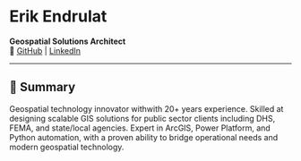 # Erik Endrulat

**Geospatial Solutions Architect**  
🧭 [GitHub](https://github.com/eendrulat) | [LinkedIn](https://www.linkedin.com/in/eendrulat/)

---

## 🧭 Summary

Geospatial technology innovator withwith 20+ years experience. Skilled at designing scalable GIS solutions for public sector clients including DHS, FEMA, and state/local agencies. Expert in ArcGIS, Power Platform, and Python automation, with a proven ability to bridge operational needs and modern geospatial technology.

